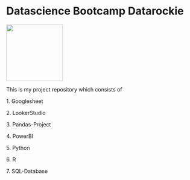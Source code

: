 # Datascience Bootcamp Datarockie
<image src="https://scontent.fbkk22-7.fna.fbcdn.net/v/t39.30808-6/339580733_629251875881344_8779017681815701850_n.jpg?_nc_cat=107&ccb=1-7&_nc_sid=09cbfe&_nc_eui2=AeFU2BTie4Ein-fvYI7qqXxbe43TSB9Q7-V7jdNIH1Dv5Q7CmFOVShvV46QgKsdzJQpCugKIgYtjsFIaKxfiha1K&_nc_ohc=g89GP7bTnZwAX_-UNXu&_nc_zt=23&_nc_ht=scontent.fbkk22-7.fna&oh=00_AfCAV9xWg0KFy3gC11GsDez_yVi7N6hLiD56JmFz-veL3Q&oe=646FBC88" width="150" height="150"/>
<p> This is my project repository which consists of </p>
<p> 1. Googlesheet </p>
<p>2. LookerStudio </p>
<p>3. Pandas-Project </p>
<p>4. PowerBI </p>
<p>5. Python </p>
<p>6. R </p>
<p>7. SQL-Database </p>

